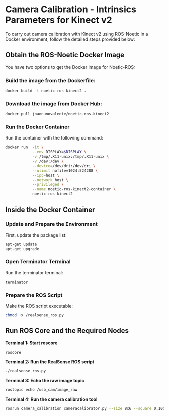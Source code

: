 # Camera Calibration - Intrinsics Parameters for Kinect v2

To carry out camera calibration with Kinect v2 using ROS-Noetic in a Docker environment, follow the detailed steps provided below:

## Obtain the ROS-Noetic Docker Image

You have two options to get the Docker image for Noetic-ROS:

### Build the image from the Dockerfile:
```bash
docker build -t noetic-ros-kinect2 .
```

### Download the image from Docker Hub:
```bash
docker pull joaonunovalente/noetic-ros-kinect2
```

### Run the Docker Container
Run the container with the following command:

```bash
docker run  -it \
            --env DISPLAY=$DISPLAY \
            -v /tmp/.X11-unix:/tmp/.X11-unix \
            -v /dev:/dev \
            --device=/dev/dri:/dev/dri \
            --ulimit nofile=1024:524288 \
            --ipc=host \
            --network host \
            --privileged \
            --name noetic-ros-kinect2-container \
            noetic-ros-kinect2
```
## Inside the Docker Container

### Update and Prepare the Environment
First, update the package list:
```bash
apt-get update
apt-get upgrade
```

### Open Terminator Terminal
Run the terminator terminal:

```bash
terminator
```
###  Prepare the ROS Script
Make the ROS script executable:
```bash
chmod +x /realsense_ros.py
```
## Run ROS Core and the Required Nodes


**Terminal 1: Start roscore**

```bash
roscore
```

**Terminal 2: Run the RealSense ROS script**

```bash
./realsense_ros.py
```

**Terminal 3: Echo the raw image topic**
```bash
rostopic echo /usb_cam/image_raw 
```

**Terminal 4: Run the camera calibration tool**
```bash
rosrun camera_calibration cameracalibrator.py --size 8x6 --square 0.1054 image:=/usb_cam/image_raw camera:=/usb_cam  --no-service-check
```
